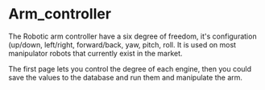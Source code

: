 # Arm_controller



The Robotic arm controller have a six degree of freedom, it's configuration (up/down, left/right, forward/back, yaw, pitch, roll. It is used on most manipulator robots that currently exist in the market.

The first page lets you control the degree of each engine, then you could save the values to the database and run them and manipulate the arm.
